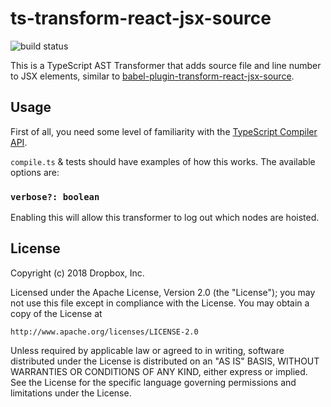 # ts-transform-react-jsx-source

![build status](https://travis-ci.org/dropbox/ts-transform-react-jsx-source.svg?branch=master)

This is a TypeScript AST Transformer that adds source file and line number to JSX elements, similar to [babel-plugin-transform-react-jsx-source](https://babeljs.io/docs/en/babel-plugin-transform-react-jsx-source).

## Usage
First of all, you need some level of familiarity with the [TypeScript Compiler API](https://github.com/Microsoft/TypeScript/wiki/Using-the-Compiler-API).

`compile.ts` & tests should have examples of how this works. The available options are:

### `verbose?: boolean`
Enabling this will allow this transformer to log out which nodes are hoisted.

## License

Copyright (c) 2018 Dropbox, Inc.

Licensed under the Apache License, Version 2.0 (the "License");
you may not use this file except in compliance with the License.
You may obtain a copy of the License at

    http://www.apache.org/licenses/LICENSE-2.0

Unless required by applicable law or agreed to in writing, software
distributed under the License is distributed on an "AS IS" BASIS,
WITHOUT WARRANTIES OR CONDITIONS OF ANY KIND, either express or implied.
See the License for the specific language governing permissions and
limitations under the License.